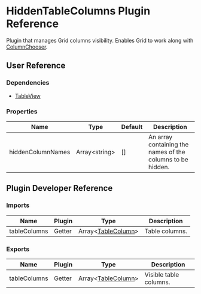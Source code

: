 # HiddenTableColumns Plugin Reference

Plugin that manages Grid columns visibility. Enables Grid to work along with [ColumnChooser](column-chooser.md).

## User Reference

### Dependencies

- [TableView](table-view.md)

### Properties

Name | Type | Default | Description
-----|------|---------|------------
hiddenColumnNames | Array&lt;string&gt; | [] | An array containing the names of the columns to be hidden.

## Plugin Developer Reference

### Imports

Name | Plugin | Type | Description
-----|--------|------|------------
tableColumns | Getter | Array&lt;[TableColumn](table-view.md#table-column)&gt; | Table columns.

### Exports

Name | Plugin | Type | Description
-----|--------|------|------------
tableColumns | Getter | Array&lt;[TableColumn](table-view.md#table-column)&gt; | Visible table columns.

